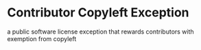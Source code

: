# Contributor Copyleft Exception

a public software license exception that rewards contributors with exemption from copyleft
